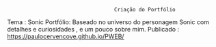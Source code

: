                                        Criação do Portfólio
Tema : Sonic
Portfólio: Baseado no universo do personagem Sonic com detalhes e curiosidades , e um pouco sobre mim.
Publicado : https://paulocervencove.github.io/PWEB/



